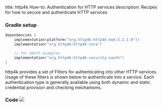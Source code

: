 title: http4k How-to: Authentication for HTTP services
description: Recipes for how to secure and authenticate HTTP services

### Gradle setup

```kotlin
dependencies {
    implementation(platform("org.http4k:http4k-bom:5.2.1.0"))
    implementation("org.http4k:http4k-core")

    // for OAuth examples
    implementation("org.http4k:http4k-security-oauth")
}
```

http4k provides a set of Filters for authenticating into other HTTP services. Usage of these filters is shown below to authenticate into a service. Each authentication type is generally available using both dynamic and static credential provision and checking mechanisms.

### Code [<img class="octocat" src="/img/octocat-32.png"/>](https://github.com/http4k/http4k/blob/master/src/docs/guide/howto/secure_and_auth_http/example.kt)

<script src="https://gist-it.appspot.com/https://github.com/http4k/http4k/blob/master/src/docs/guide/howto/secure_and_auth_http/example.kt"></script>
